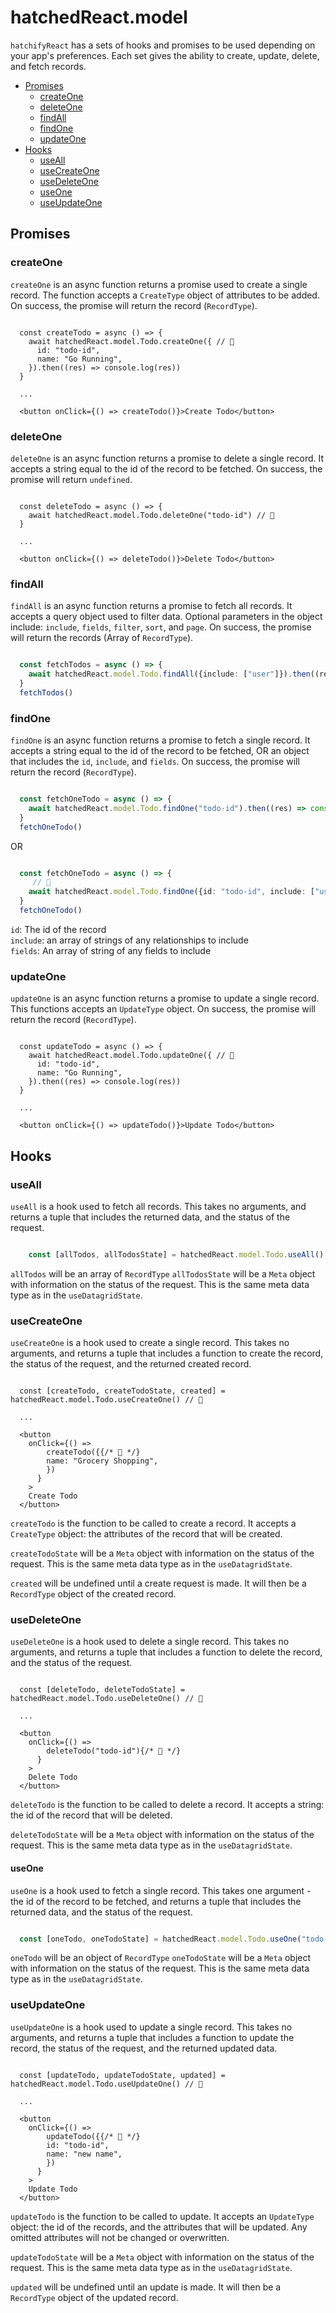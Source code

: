 # hatchedReact.model

`hatchifyReact` has a sets of hooks and promises to be used depending on your app's preferences. Each set gives the ability to create, update, delete, and fetch records.

- [Promises](#promises)
  - [createOne](#createone)
  - [deleteOne](#deleteone)
  - [findAll](#findall)
  - [findOne](#findone)
  - [updateOne](#updateone)
- [Hooks](#hooks)
  - [useAll](#useall)
  - [useCreateOne](#usecreateone)
  - [useDeleteOne](#usedeleteone)
  - [useOne](#useone)
  - [useUpdateOne](#useupdateone)

## Promises

### createOne

`createOne` is an async function returns a promise used to create a single record. The function accepts a `CreateType` object of attributes to be added. On success, the promise will return the record (`RecordType`).

```tsx

  const createTodo = async () => {
    await hatchedReact.model.Todo.createOne({ // 👀
      id: "todo-id",
      name: "Go Running",
    }).then((res) => console.log(res))
  }

  ...

  <button onClick={() => createTodo()}>Create Todo</button>

```

### deleteOne

`deleteOne` is an async function returns a promise to delete a single record. It accepts a string equal to the id of the record to be fetched. On success, the promise will return `undefined`.

```tsx

  const deleteTodo = async () => {
    await hatchedReact.model.Todo.deleteOne("todo-id") // 👀
  }

  ...

  <button onClick={() => deleteTodo()}>Delete Todo</button>

```

### findAll

`findAll` is an async function returns a promise to fetch all records. It accepts a query object used to filter data. Optional parameters in the object include: `include`, `fields`, `filter`, `sort`, and `page`. On success, the promise will return the records (Array of `RecordType`).

```ts

  const fetchTodos = async () => {
    await hatchedReact.model.Todo.findAll({include: ["user"]}).then((res) => console.log(res)) // 👀
  }
  fetchTodos()

```

### findOne

`findOne` is an async function returns a promise to fetch a single record. It accepts a string equal to the id of the record to be fetched, OR an object that includes the `id`, `include`, and `fields`. On success, the promise will return the record (`RecordType`).

```ts

  const fetchOneTodo = async () => {
    await hatchedReact.model.Todo.findOne("todo-id").then((res) => console.log(res)) // 👀
  }
  fetchOneTodo()

```

OR

```ts

  const fetchOneTodo = async () => {
     // 👀
    await hatchedReact.model.Todo.findOne({id: "todo-id", include: ["user"], fields: ["name", "user.name"]).then((res) => console.log(res))
  }
  fetchOneTodo()

```

`id`: The id of the record<br>
`include`: an array of strings of any relationships to include<br>
`fields`: An array of string of any fields to include<br>

### updateOne

`updateOne` is an async function returns a promise to update a single record. This functions accepts an `UpdateType` object. On success, the promise will return the record (`RecordType`).

```tsx

  const updateTodo = async () => {
    await hatchedReact.model.Todo.updateOne({ // 👀
      id: "todo-id",
      name: "Go Running",
    }).then((res) => console.log(res))
  }

  ...

  <button onClick={() => updateTodo()}>Update Todo</button>

```

## Hooks

### useAll

`useAll` is a hook used to fetch all records. This takes no arguments, and returns a tuple that includes the returned data, and the status of the request.

```ts

    const [allTodos, allTodosState] = hatchedReact.model.Todo.useAll()

```

`allTodos` will be an array of `RecordType`
`allTodosState` will be a `Meta` object with information on the status of the request. This is the same meta data type as in the `useDatagridState`.

### useCreateOne

`useCreateOne` is a hook used to create a single record. This takes no arguments, and returns a tuple that includes a function to create the record, the status of the request, and the returned created record.

```tsx

  const [createTodo, createTodoState, created] = hatchedReact.model.Todo.useCreateOne() // 👀
  
  ...

  <button
    onClick={() =>
        createTodo({{/* 👀 */}
        name: "Grocery Shopping",
        })
      }
    >
    Create Todo
  </button>

```

`createTodo` is the function to be called to create a record. It accepts a `CreateType` object: the attributes of the record that will be created.

`createTodoState` will be a `Meta` object with information on the status of the request. This is the same meta data type as in the `useDatagridState`.

`created` will be undefined until a create request is made. It will then be a `RecordType` object of the created record.

### useDeleteOne

`useDeleteOne` is a hook used to delete a single record. This takes no arguments, and returns a tuple that includes a function to delete the record, and the status of the request.

```tsx

  const [deleteTodo, deleteTodoState] = hatchedReact.model.Todo.useDeleteOne() // 👀
  
  ...

  <button
    onClick={() =>
        deleteTodo("todo-id"){/* 👀 */}
      }
    >
    Delete Todo
  </button>

```

`deleteTodo` is the function to be called to delete a record. It accepts a string: the id of the record that will be deleted.

`deleteTodoState` will be a `Meta` object with information on the status of the request. This is the same meta data type as in the `useDatagridState`.

#### useOne

`useOne` is a hook used to fetch a single record. This takes one argument - the id of the record to be fetched, and returns a tuple that includes the returned data, and the status of the request.

```ts

  const [oneTodo, oneTodoState] = hatchedReact.model.Todo.useOne("todo-id")

```

`oneTodo` will be an object of `RecordType`
`oneTodoState` will be a `Meta` object with information on the status of the request. This is the same meta data type as in the `useDatagridState`.

### useUpdateOne

`useUpdateOne` is a hook used to update a single record. This takes no arguments, and returns a tuple that includes a function to update the record, the status of the request, and the returned updated data.

```tsx

  const [updateTodo, updateTodoState, updated] = hatchedReact.model.Todo.useUpdateOne() // 👀
  
  ...

  <button
    onClick={() =>
        updateTodo({{/* 👀 */}
        id: "todo-id",
        name: "new name",
        })
      }
    >
    Update Todo
  </button>

```

`updateTodo` is the function to be called to update. It accepts an  `UpdateType` object: the id of the records, and the attributes that will be updated. Any omitted attributes will not be changed or overwritten.

`updateTodoState` will be a `Meta` object with information on the status of the request. This is the same meta data type as in the `useDatagridState`.

`updated` will be undefined until an update is made. It will then be a `RecordType` object of the updated record.
